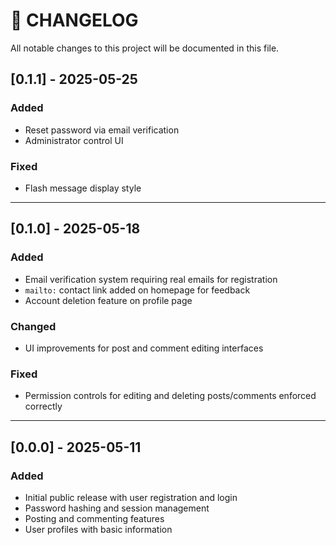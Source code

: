 # 📄 CHANGELOG

All notable changes to this project will be documented in this file.

## [0.1.1] - 2025-05-25

### Added
- Reset password via email verification
- Administrator control UI

### Fixed
- Flash message display style

---

## [0.1.0] - 2025-05-18

### Added
- Email verification system requiring real emails for registration
- `mailto:` contact link added on homepage for feedback
- Account deletion feature on profile page

### Changed
- UI improvements for post and comment editing interfaces

### Fixed
- Permission controls for editing and deleting posts/comments enforced correctly

---

## [0.0.0] - 2025-05-11

### Added
- Initial public release with user registration and login
- Password hashing and session management
- Posting and commenting features
- User profiles with basic information